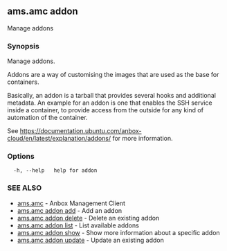 ## ams.amc addon

Manage addons

### Synopsis

Manage addons.

Addons are a way of customising the images that are used as the base for containers.

Basically, an addon is a tarball that provides several hooks and additional metadata.
An example for an addon is one that enables the SSH service inside a container, to
provide access from the outside for any kind of automation of the container.

See https://documentation.ubuntu.com/anbox-cloud/en/latest/explanation/addons/ for more information.

### Options

```
  -h, --help   help for addon
```

### SEE ALSO

* [ams.amc](ams.amc.md)	 - Anbox Management Client
* [ams.amc addon add](ams.amc_addon_add.md)	 - Add an addon
* [ams.amc addon delete](ams.amc_addon_delete.md)	 - Delete an existing addon
* [ams.amc addon list](ams.amc_addon_list.md)	 - List available addons
* [ams.amc addon show](ams.amc_addon_show.md)	 - Show more information about a specific addon
* [ams.amc addon update](ams.amc_addon_update.md)	 - Update an existing addon

